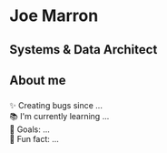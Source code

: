 <h1 align="left">Joe Marron</h1>

###

<h2 align="left">Systems & Data Architect</h2>

###

<h2 align="left">About me</h2>

###

<p align="left">✨ Creating bugs since ...<br>📚 I'm currently learning ...<br>🎯 Goals: ...<br>🎲 Fun fact: ...</p>

###
